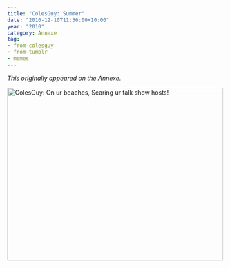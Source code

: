 ```yaml
---
title: "ColesGuy: Summer"
date: "2010-12-10T11:36:00+10:00"
year: "2010"
category: Annexe
tag:
- from-colesguy
- from-tumblr
- memes
---
```

<p style="font-style:italic">This originally appeared on the Annexe.</p>

<p><img src="https://rubenerd.com/files/2010/colesguy-summer.png" alt="ColesGuy: On ur beaches, Scaring ur talk show hosts!" style="width:500px; height:400px" /></p>

